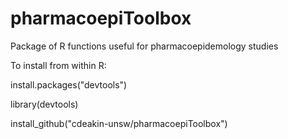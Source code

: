 # pharmacoepiToolbox
Package of R functions useful for pharmacoepidemology studies

To install from within R:

install.packages("devtools")

library(devtools)

install_github("cdeakin-unsw/pharmacoepiToolbox")
